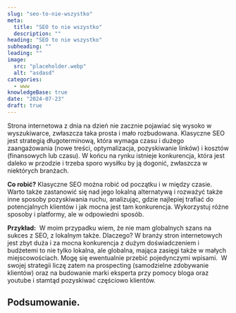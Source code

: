 ```yaml
---
slug: "seo-to-nie-wszystko"
meta:
  title: "SEO to nie wszystko"
  description: ""
heading: "SEO to nie wszystko"
subheading: ""
leading: ""
image:
  src: "placeholder.webp"
  alt: "asdasd"
categories:
  - www
knowledgeBase: true
date: "2024-07-23"
draft: true
---
```


Strona internetowa z dnia na dzień nie zacznie pojawiać się wysoko w wyszukiwarce, zwłaszcza taka prosta i mało rozbudowana. Klasyczne SEO jest strategią długoterminową, która wymaga czasu i dużego zaangażowania (nowe treści, optymalizacja, pozyskiwanie linków) i kosztów (finansowych lub czasu). W końcu na rynku istnieje konkurencja, która jest daleko w przodzie i trzeba sporo wysiłku by ją dogonić, zwłaszcza w niektórych branżach.

**Co robić?** Klasyczne SEO można robić od początku i w między czasie. Warto także zastanowić się nad jego lokalną alternatywą i rozważyć także inne sposoby pozyskiwania ruchu, analizując, gdzie najlepiej trafiać do potencjalnych klientów i jak mocna jest tam konkurencja. Wykorzystuj różne sposoby i platformy, ale w odpowiedni sposób.

**Przykład:**  W moim przypadku wiem, że nie mam globalnych szans na sukces z SEO, z lokalnym także. Dlaczego? W branży stron internetowych jest zbyt duża i za mocna konkurencja z dużym doświadczeniem i budżetemi to nie tylko lokalna, ale globalna, mająca zasięgi także w małych miejscowościach. Mogę się ewentualnie przebić pojedynczymi wpisami.  W swojej strategii liczę zatem na prospecting (samodzielne zdobywanie klientów) oraz na budowanie marki eksperta przy pomocy bloga oraz youtube i stamtąd pozyskiwać częściowo klientów.

## Podsumowanie.
